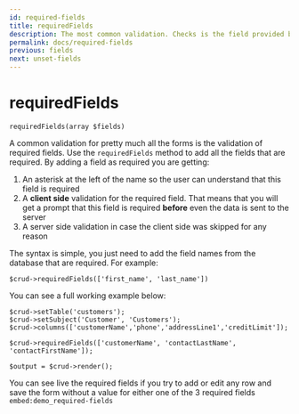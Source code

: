 ```yaml
---
id: required-fields
title: requiredFields
description: The most common validation. Checks is the field provided by the user for our CRUD is empty.
permalink: docs/required-fields
previous: fields
next: unset-fields
---
```


# requiredFields

<pre><code class="language-php">requiredFields(array $fields)</code></pre>
A common validation for pretty much all the forms is the validation of required fields. Use the <code>requiredFields</code> method to add all the fields that are required. By adding a field as required you are getting:
<ol>
	<li>An asterisk at the left of the name so the user can understand that this field is required</li>
	<li>A <strong>client side</strong> validation for the required field. That means that you will get a prompt that this field is required <strong>before</strong> even the data is sent to the server</li>
	<li>A server side validation in case the client side was skipped for any reason</li>
</ol>

The syntax is simple, you just need to add the field names from the database that are required. For example:
<pre><code class="language-php">$crud->requiredFields(['first_name', 'last_name'])</code></pre>

You can see a full working example below:
<pre><code class="language-php">$crud->setTable('customers');
$crud->setSubject('Customer', 'Customers');
$crud->columns(['customerName','phone','addressLine1','creditLimit']);

$crud->requiredFields(['customerName', 'contactLastName', 'contactFirstName']);

$output = $crud->render();</code></pre>

You can see live the required fields if you try to add or edit any row and save the form without a value for either one of the 3 required fields
`embed:demo_required-fields`
